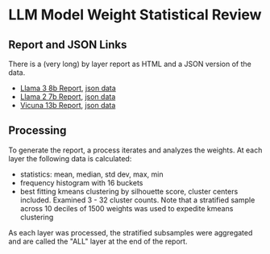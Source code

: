 # LLM Model Weight Statistical Review

## Report and JSON Links

There is a (very long) by layer report as HTML and a JSON version of the data.

- [Llama 3 8b Report](https://htmlpreview.github.io/?https://raw.githubusercontent.com/cyrusradfar/llm-model-review/main/llama-3/report.html), [json data](./llama-3/metrics.json)
- [Llama 2 7b Report](https://htmlpreview.github.io/?https://raw.githubusercontent.com/cyrusradfar/llm-model-review/main/llama-2-7b/report.html), [json data](./llama-2-7b/metrics.json)
- [Vicuna 13b Report](https://htmlpreview.github.io/?https://raw.githubusercontent.com/cyrusradfar/llm-model-review/main/vicuna-13b/report.html), [json data](./vicuna-13b/metrics.json)

## Processing
To generate the report, a process iterates and analyzes the weights. At each layer the following data is calculated:

 - statistics: mean, median, std dev, max, min
 - frequency histogram with 16 buckets
 - best fitting kmeans clustering by silhouette score, cluster centers included. Examined 3 - 32 cluster counts. Note that a stratified sample across 10 deciles of 1500 weights was used to expedite kmeans clustering

As each layer was processed, the stratified subsamples were aggregated and are called the "ALL" layer at the end of the report.

